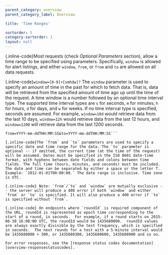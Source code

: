 ```yaml
---
parent_category: overview
parent_category_label: Overview

title: 'Time Ranges'

sortorder: 5
category-sortorder: 1
layout: null
---
```


{.inline-code}Most requests (check _Optional Parameters_ section), allow a time range to be specified using parameters. Specifically, `window` is allowed for alert listings, and either `window`, `from`, or `from` and `to` are allowed on all data requests.

{.inline-code}`window=[0-9]+[smhdw]?`
The `window` parameter is used to specify an amount of time in the past for which to fetch data. That is, data will be retrieved from the specified amount of time ago up until the time of the request. A time window is a number followed by an optional time interval type. The supported time interval types are `s` for seconds, `m` for minutes, `h` for hours, `d` for days, and `w` for weeks. If no time interval type is specified, seconds are assumed. For example, `window=10d` would retrieve data from the last 10 days, `window=12h` would retrieve data from the last 12 hours, and `window=1200` will retrieve data from the last 1200 seconds.

```from=YYYY-mm-ddTHH:MM:SS
from=YYYY-mm-ddTHH:MM:SS&to=YYYY-mm-ddTHH:MM:SS```

{.inline-code}The `from` and `to` parameters are used to specify a specific date and time range for the data. The `to` parameter is optional -- if omitted, the current time (at the time of the request) will be assumed. Dates must be specified in the ISO 8601 date-time format, with hyphens between date fields and colons between time fields. The full time (hours, minutes, and seconds) must be included. The date and time can be separated by either a space or the letter T. Example: `2012-01-01T00:00:00.` The date range is inclusive. Time zone is UTC.

{.inline-code} Note: `from`/`to` and `window` are mutually exclusive -- the server will produce a 400 error if both `window` and either `from` or `to` is specified. It will also produce a 400 error if `to` is specified without `from`.

{.inline-code} On endpoints where `roundId` is required component of the URL, roundId is represented as epoch time corresponding to the start of a round, in seconds.  For example, if a round starts on 2015-06-30 16:00:00 UTC, the roundId would be 1435680000.  roundId values are always exactly divisible by the test frequency, which is specified in seconds.  The next rounds for a test with a 5-minute interval would be 1435680000 + 300, or 1435680300, 1435680600, 1435680900 and so on.

For error responses, see the [response status codes documentation][overview-responsestatuscodes].